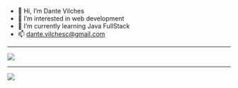 - 👋 Hi, I’m Dante Vilches
- 👀 I’m interested in web development
- 🌱 I’m currently learning Java FullStack
- 📫 dante.vilchesc@gmail.com


<hr>
<div>
  <a href="https://www.instagram.com/dantepilsen/%22%3E> <img src="https://img.shields.io/badge/Instagram-fc6484?style=for-the-badge&logo=Instagram&logoColor=white%22%3E"></img></a>
  <a href="mailto:dante.vilchesc@gmail.com"><img src="https://img.shields.io/badge/Gmail-d43000?style=for-the-badge&logo=Gmail&logoColor=white%22%3E"</img></a>
</div>
<hr>


<a href="https://github.com/DanteVilches/github-readme-stats">
  <img align="center" src="https://github-readme-stats.vercel.app/api?username=DanteVilches&show_icons=true&theme=merko"></img>
</a>
